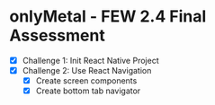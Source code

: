 # onlyMetal - FEW 2.4 Final Assessment

- [x] Challenge 1: Init React Native Project
- [x] Challenge 2: Use React Navigation
    - [x] Create screen components
    - [x] Create bottom tab navigator
